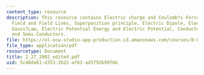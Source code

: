 ```yaml
---
content_type: resource
description: This resource contains Electric charge and Coulomb?s Force, Electric
  Field and Field Lines, Superposition principle, Electric Dipole, Electric Flux and
  Gauss?Law, Electric Potential Energy and Electric Potential, Conductors, Isolators
  and Semi-Conductors.
file: https://ol-ocw-studio-app-production.s3.amazonaws.com/courses/8-02x-physics-ii-electricity-magnetism-with-an-experimental-focus-spring-2005/5c48da61d3532b22af63ad3792b99f6b_2_27_2002_edited.pdf
file_type: application/pdf
resourcetype: Document
title: 2_27_2002_edited.pdf
uid: 5c48da61-d353-2b22-af63-ad3792b99f6b
---
```

